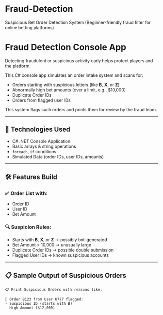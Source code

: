 # Fraud-Detection

Suspicious Bet Order Detection System
(Beginner-friendly fraud filter for online betting platforms)


# Fraud Detection Console App

Detecting fraudulent or suspicious activity early helps protect players and the platform.

This C# console app simulates an order intake system and scans for:

- Orders starting with suspicious letters (like **B**, **X**, or **Z**)
- Abnormally high bet amounts (over a limit, e.g., $10,000)
- Duplicate Order IDs
- Orders from flagged user IDs

This system flags such orders and prints them for review by the fraud team. 

---

## 🔧 Technologies Used

- C# .NET Console Application 
- Basic arrays & string operations
- `foreach`, `if` conditions
- Simulated Data (order IDs, user IDs, amounts)

---

## 🛠️ Features  Build

### ✅ Order List with:
- Order ID
- User ID
- Bet Amount

### 🔍 Suspicion Rules:
- Starts with **B**, **X**, or **Z** → possibly bot-generated
- Bet Amount > 10,000 → unusually large
- Duplicate Order IDs → possible double submission
- Flagged User IDs → known suspicious accounts

---

## 📋 Sample Output of Suspicious Orders

```
📋 Print Suspicious Orders with reasons like:

🚨 Order B123 from User U777 flagged:
- Suspicious ID (starts with B)
- High Amount ($12,000)
```
